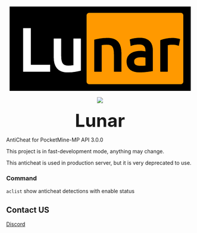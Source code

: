 <p align="center">
    <img src="icon.png">
</p>
<p align="center">
    <a href="https://poggit.pmmp.io/p/Lunar">
        <img src="https://poggit.pmmp.io/shield.state/Lunar">
    </a>
</p>
<p align="center"><font size="+8"><strong>Lunar</strong></font></p>

AntiCheat for PocketMine-MP API 3.0.0

This project is in fast-development mode, anything may change.

This anticheat is used in production server, but it is very deprecated to use.

### Command

`aclist` show anticheat detections with enable status

## Contact US

[Discord](https://discord.gg/g9a8TrZu34)